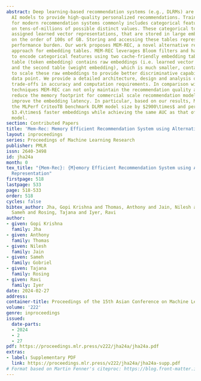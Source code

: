 ```yaml
---
abstract: Deep learning-based recommendation systems (e.g., DLRMs) are widely used
  AI models to provide high-quality personalized recommendations. Training data used
  for modern recommendation systems commonly includes categorical features taking
  on tens-of-millions of possible distinct values. These categorical tokens are typically
  assigned learned vector representations, that are stored in large embedding tables,
  on the order of 100s of GB. Storing and accessing these tables represent a substantial
  performance burden. Our work proposes MEM-REC, a novel alternative representation
  approach for embedding tables. MEM-REC leverages Bloom filters and hashing methods
  to encode categorical features using two cache-friendly embedding tables. The first
  table (token embedding) contains raw embeddings (i.e. learned vector representation),
  and the second table (weight embedding), which is much smaller, contains weights
  to scale these raw embeddings to provide better discriminative capability to each
  data point. We provide a detailed architecture, design and analysis of MEM-REC addressing
  trade-offs in accuracy and computation requirements. In comparison with state-of-the-art
  techniques MEM-REC can not only maintain the recommendation quality and significantly
  reduce the memory footprint for commercial scale recommendation models but can also
  improve the embedding latency. In particular, based on our results, MEM-REC compresses
  the MLPerf CriteoTB benchmark DLRM model size by $2900\times$ and performs up to
  $3.4\times$ faster embeddings while achieving the same AUC as that of the full uncompressed
  model.
section: Contributed Papers
title: 'Mem-Rec: Memory Efficient Recommendation System using Alternative Representation'
layout: inproceedings
series: Proceedings of Machine Learning Research
publisher: PMLR
issn: 2640-3498
id: jha24a
month: 0
tex_title: "{Mem-Rec}: {M}emory Efficient Recommendation System using Alternative
  Representation"
firstpage: 518
lastpage: 533
page: 518-533
order: 518
cycles: false
bibtex_author: Jha, Gopi Krishna and Thomas, Anthony and Jain, Nilesh and Gobriel,
  Sameh and Rosing, Tajana and Iyer, Ravi
author:
- given: Gopi Krishna
  family: Jha
- given: Anthony
  family: Thomas
- given: Nilesh
  family: Jain
- given: Sameh
  family: Gobriel
- given: Tajana
  family: Rosing
- given: Ravi
  family: Iyer
date: 2024-02-27
address:
container-title: Proceedings of the 15th Asian Conference on Machine Learning
volume: '222'
genre: inproceedings
issued:
  date-parts:
  - 2024
  - 2
  - 27
pdf: https://proceedings.mlr.press/v222/jha24a/jha24a.pdf
extras:
- label: Supplementary PDF
  link: https://proceedings.mlr.press/v222/jha24a/jha24a-supp.pdf
# Format based on Martin Fenner's citeproc: https://blog.front-matter.io/posts/citeproc-yaml-for-bibliographies/
---
```


